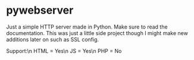 # pywebserver
Just a simple HTTP server made in Python.
Make sure to read the documentation.
This was just a little side project though I might make new additions later on such as SSL config.

Support:\n
HTML = Yes\n
JS = Yes\n
PHP = No
